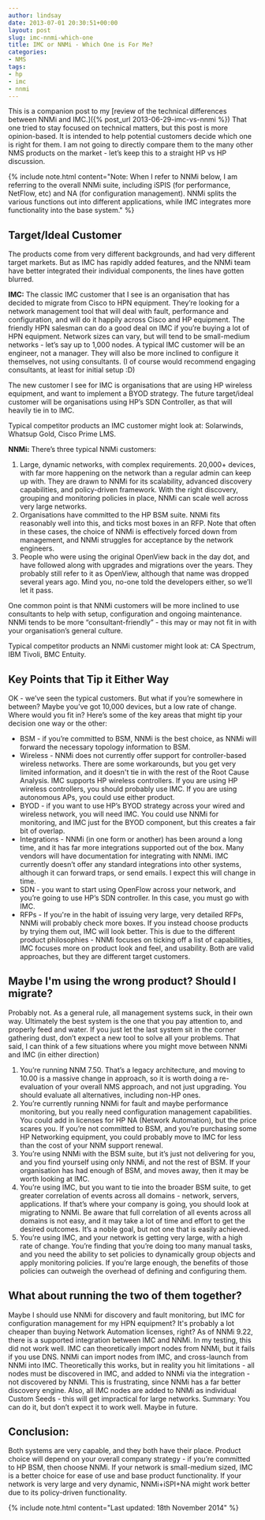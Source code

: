 ```yaml
---
author: lindsay
date: 2013-07-01 20:30:51+00:00
layout: post
slug: imc-nnmi-which-one
title: IMC or NNMi - Which One is For Me?
categories:
- NMS
tags:
- hp
- imc
- nnmi
---
```


This is a companion post to my [review of the technical differences between NNMi and IMC.]({% post_url 2013-06-29-imc-vs-nnmi %}) That one tried to stay focused on technical matters, but this post is more opinion-based. It is intended to help potential customers decide which one is right for them. I am not going to directly compare them to the many other NMS products on the market - let’s keep this to a straight HP vs HP discussion.

{% include note.html content="Note: When I refer to NNMi below, I am referring to the overall NNMi suite, including iSPIS (for performance, NetFlow, etc) and NA (for configuration management). NNMi splits the various functions out into different applications, while IMC integrates more functionality into the base system." %}

## Target/Ideal Customer

The products come from very different backgrounds, and had very different target markets. But as IMC has rapidly added features, and the NNMi team have better integrated their individual components, the lines have gotten blurred.

**IMC:** The classic IMC customer that I see is an organisation that has decided to migrate from Cisco to HPN equipment. They’re looking for a network management tool that will deal with fault, performance and configuration, and will do it happily across Cisco and HP equipment. The friendly HPN salesman can do a good deal on IMC if you’re buying a lot of HPN equipment. Network sizes can vary, but will tend to be small-medium networks - let’s say up to 1,000 nodes. A typical IMC customer will be an engineer, not a manager. They will also be more inclined to configure it themselves, not using consultants. (I of course would recommend engaging consultants, at least for initial setup :D)

The new customer I see for IMC is organisations that are using HP wireless equipment, and want to implement a BYOD strategy. The future target/ideal customer will be organisations using HP’s SDN Controller, as that will heavily tie in to IMC.

Typical competitor products an IMC customer might look at: Solarwinds, Whatsup Gold, Cisco Prime LMS.

**NNMi:**
There’s three typical NNMi customers:

1. Large, dynamic networks, with complex requirements. 20,000+ devices, with far more happening on the network than a regular admin can keep up with. They are drawn to NNMi for its scalability, advanced discovery capabilities, and policy-driven framework. With the right discovery, grouping and monitoring policies in place, NNMi can scale well across very large networks.
2. Organisations have committed to the HP BSM suite. NNMi fits reasonably well into this, and ticks most boxes in an RFP. Note that often in these cases, the choice of NNMi is effectively forced down from management, and NNMi struggles for acceptance by the network engineers.
3. People who were using the original OpenView back in the day dot, and have followed along with upgrades and migrations over the years. They probably still refer to it as OpenView, although that name was dropped several years ago. Mind you, no-one told the developers either, so we’ll let it pass.

One common point is that NNMi customers will be more inclined to use consultants to help with setup, configuration and ongoing maintenance. NNMi tends to be more “consultant-friendly” - this may or may not fit in with your organisation’s general culture.

Typical competitor products an NNMi customer might look at: CA Spectrum, IBM Tivoli, BMC Entuity.

## Key Points that Tip it Either Way

OK - we’ve seen the typical customers. But what if you’re somewhere in between? Maybe you’ve got 10,000 devices, but a low rate of change. Where would you fit in? Here’s some of the key areas that might tip your decision one way or the other:

* BSM - if you’re committed to BSM, NNMi is the best choice, as NNMi will forward the necessary topology information to BSM.
* Wireless - NNMi does not currently offer support for controller-based wireless networks. There are some workarounds, but you get very limited information, and it doesn't tie in with the rest of the Root Cause Analysis. IMC supports HP wireless controllers. If you are using HP wireless controllers, you should probably use IMC. If you are using autonomous APs, you could use either product.
* BYOD - if you want to use HP’s BYOD strategy across your wired and wireless network, you will need IMC. You could use NNMi for monitoring, and IMC just for the BYOD component, but this creates a fair bit of overlap.
* Integrations - NNMi (in one form or another) has been around a long time, and it has far more integrations supported out of the box. Many vendors will have documentation for integrating with NNMi. IMC currently doesn’t offer any standard integrations into other systems, although it can forward traps, or send emails. I expect this will change in time.
* SDN - you want to start using OpenFlow across your network, and you’re going to use HP’s SDN controller. In this case, you must go with IMC.
* RFPs - If you're in the habit of issuing very large, very detailed RFPs, NNMi will probably check more boxes. If you instead choose products by trying them out, IMC will look better. This is due to the different product philosophies - NNMi focuses on ticking off a list of capabilities, IMC focuses more on product look and feel, and usability. Both are valid approaches, but they are different target customers.

## Maybe I'm using the wrong product? Should I migrate?

Probably not. As a general rule, all management systems suck, in their own way. Ultimately the best system is the one that you pay attention to, and properly feed and water. If you just let the last system sit in the corner gathering dust, don’t expect a new tool to solve all your problems. That said, I can think of a few situations where you might move between NNMi and IMC (in either direction)

1. You’re running NNM 7.50. That’s a legacy architecture, and moving to 10.00 is a massive change in approach, so it is worth doing a re-evaluation of your overall NMS approach, and not just upgrading. You should evaluate all alternatives, including non-HP ones.
2. You’re currently running NNMi for fault and maybe performance monitoring, but you really need configuration management capabilities. You could add in licenses for HP NA (Network Automation), but the price scares you. If you’re not committed to BSM, and you’re purchasing some HP Networking equipment, you could probably move to IMC for less than the cost of your NNM support renewal.
3. You’re using NNMi with the BSM suite, but it’s just not delivering for you, and you find yourself using only NNMi, and not the rest of BSM. If your organisation has had enough of BSM, and moves away, then it may be worth looking at IMC.
4. You’re using IMC, but you want to tie into the broader BSM suite, to get greater correlation of events across all domains - network, servers, applications. If that’s where your company is going, you should look at migrating to NNMi. Be aware that full correlation of all events across all domains is not easy, and it may take a lot of time and effort to get the desired outcomes. It’s a noble goal, but not one that is easily achieved.
5. You’re using IMC, and your network is getting very large, with a high rate of change. You’re finding that you’re doing too many manual tasks, and you need the ability to set policies to dynamically group objects and apply monitoring policies. If you’re large enough, the benefits of those policies can outweigh the overhead of defining and configuring them.

## What about running the two of them together?

Maybe I should use NNMi for discovery and fault monitoring, but IMC for configuration management for my HPN equipment? It's probably a lot cheaper than buying Network Automation licenses, right? As of NNMi 9.22, there is a supported integration between IMC and NNMi. In my testing, this did not work well. IMC can theoretically import nodes from NNMi, but it fails if you use DNS. NNMi can import nodes from IMC, and cross-launch from NNMi into IMC. Theoretically this works, but in reality you hit limitations - all nodes must be discovered in IMC, and added to NNMi via the integration - not discovered by NNMi. This is frustrating, since NNMi has a far better discovery engine. Also, all IMC nodes are added to NNMi as individual Custom Seeds - this will get impractical for large networks. Summary: You can do it, but don’t expect it to work well. Maybe in future.

## Conclusion:

Both systems are very capable, and they both have their place. Product choice will depend on your overall company strategy - if you’re committed to HP BSM, then choose NNMi. If your network is small-medium sized, IMC is a better choice for ease of use and base product functionality. If your network is very large and very dynamic, NNMi+iSPI+NA might work better due to its policy-driven functionality.

{% include note.html content="Last updated: 18th November 2014" %}
